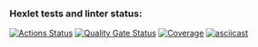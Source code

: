 ### Hexlet tests and linter status:
[![Actions Status](https://github.com/ganiev-dev/java-project-71/actions/workflows/hexlet-check.yml/badge.svg)](https://github.com/ganiev-dev/java-project-71/actions)
[![Quality Gate Status](https://sonarcloud.io/api/project_badges/measure?project=ganiev-dev_java-project-71&metric=alert_status)](https://sonarcloud.io/summary/new_code?id=ganiev-dev_java-project-71)
[![Coverage](https://sonarcloud.io/api/project_badges/measure?project=ganiev-dev_java-project-71&metric=coverage)](https://sonarcloud.io/summary/new_code?id=ganiev-dev_java-project-71)
[![asciicast](https://asciinema.org/a/l3RYIPe8Abo7MM6kBG9ZMpj7X.svg)](https://asciinema.org/a/l3RYIPe8Abo7MM6kBG9ZMpj7X)

